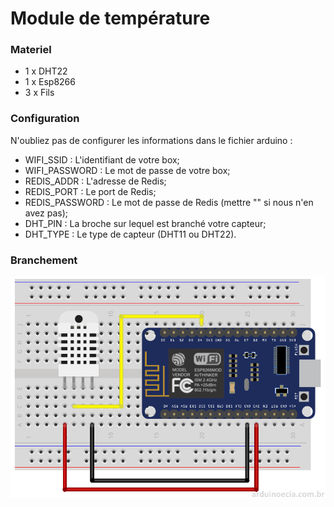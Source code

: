 # Module de température

### Materiel

- 1 x DHT22
- 1 x Esp8266
- 3 x Fils

### Configuration

N'oubliez pas de configurer les informations dans le fichier arduino :

- WIFI_SSID : L'identifiant de votre box;
- WIFI_PASSWORD : Le mot de passe de votre box;
- REDIS_ADDR : L'adresse de Redis;
- REDIS_PORT : Le port de Redis;
- REDIS_PASSWORD : Le mot de passe de Redis (mettre "" si nous n'en avez pas);
- DHT_PIN : La broche sur lequel est branché votre capteur;
- DHT_TYPE : Le type de capteur (DHT11 ou DHT22).

### Branchement

![Branchement](./Wiring.png)
